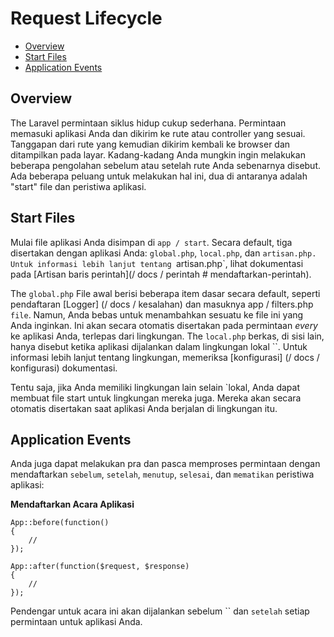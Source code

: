 <!-- # Request Lifecycle -->
# Request Lifecycle

<!--
- [Overview](#overview)
- [Start Files](#start-files)
- [Application Events](#application-events)
-->
- [Overview](#overview)
- [Start Files](#start-files)
- [Application Events](#application-events)

<a name="overview"></a>
<!-- ## Overview -->
## Overview

<!-- The Laravel request lifecycle is fairly simple. A request enters your application and is dispatched to the appropriate route or controller. The response from that route is then sent back to the browser and displayed on the screen. Sometimes you may wish to do some processing before or after your routes are actually called. There are several opportunities to do this, two of which are "start" files and application events. -->
The Laravel permintaan siklus hidup cukup sederhana. Permintaan memasuki aplikasi Anda dan dikirim ke rute atau controller yang sesuai. Tanggapan dari rute yang kemudian dikirim kembali ke browser dan ditampilkan pada layar. Kadang-kadang Anda mungkin ingin melakukan beberapa pengolahan sebelum atau setelah rute Anda sebenarnya disebut. Ada beberapa peluang untuk melakukan hal ini, dua di antaranya adalah "start" file dan peristiwa aplikasi.

<a name="start-files"></a>
<!-- ## Start Files -->
## Start Files

<!-- Your application's start files are stored at `app/start`. By default, three are included with your application: `global.php`, `local.php`, and `artisan.php`. For more information about `artisan.php`, refer to the documentation on the [Artisan command line](/docs/commands#registering-commands). -->
Mulai file aplikasi Anda disimpan di `app / start`. Secara default, tiga disertakan dengan aplikasi Anda: `global.php`, `local.php`, dan `artisan.php. Untuk informasi lebih lanjut tentang `artisan.php`, lihat dokumentasi pada [Artisan baris perintah](/ docs / perintah # mendaftarkan-perintah).

<!-- The `global.php` start file contains a few basic items by default, such as the registration of the [Logger](/docs/errors) and the inclusion of your `app/filters.php` file. However, you are free to add anything to this file that you wish. It will be automatically included on _every_ request to your application, regardless of environment. The `local.php` file, on the other hand, is only called when the application is executing in the `local` environment. For more information on environments, check out the [configuration](/docs/configuration) documentation. -->
The `global.php` File awal berisi beberapa item dasar secara default, seperti pendaftaran [Logger] (/ docs / kesalahan) dan masuknya app / filters.php `file`. Namun, Anda bebas untuk menambahkan sesuatu ke file ini yang Anda inginkan. Ini akan secara otomatis disertakan pada permintaan _every_ ke aplikasi Anda, terlepas dari lingkungan. The `local.php` berkas, di sisi lain, hanya disebut ketika aplikasi dijalankan dalam lingkungan lokal ``. Untuk informasi lebih lanjut tentang lingkungan, memeriksa [konfigurasi] (/ docs / konfigurasi) dokumentasi.

<!-- Of course, if you have other environments in addition to `local`, you may create start files for those environments as well. They will be automatically included when your application is running in that environment. -->
Tentu saja, jika Anda memiliki lingkungan lain selain `lokal, Anda dapat membuat file start untuk lingkungan mereka juga. Mereka akan secara otomatis disertakan saat aplikasi Anda berjalan di lingkungan itu.

<a name="application-events"></a>
<!-- ## Application Events -->
## Application Events

<!-- You may also do pre and post request processing by registering `before`, `after`, `close`, `finish`, and `shutdown` application events: -->
Anda juga dapat melakukan pra dan pasca memproses permintaan dengan mendaftarkan `sebelum`, `setelah`, `menutup`, `selesai`, dan `mematikan` peristiwa aplikasi:

<!-- **Registering Application Events** -->
**Mendaftarkan Acara Aplikasi**

	App::before(function()
	{
		//
	});

	App::after(function($request, $response)
	{
		//
	});

<!-- Listeners to these events will be run `before` and `after` each request to your application. -->
Pendengar untuk acara ini akan dijalankan sebelum `` dan `setelah` setiap permintaan untuk aplikasi Anda.
